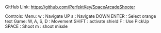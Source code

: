 GitHub Link: https://github.com/PerfektKey/SpaceArcadeShooter

Controls:
	Menu:
		w : Navigate UP
		s : Navigate DOWN
		ENTER : Select orange text
	Game:
		W, A, S, D : Movement
		SHIFT : activate shield
		F : Use PickUp
		SPACE : Shoot
		m : shoot missle
		